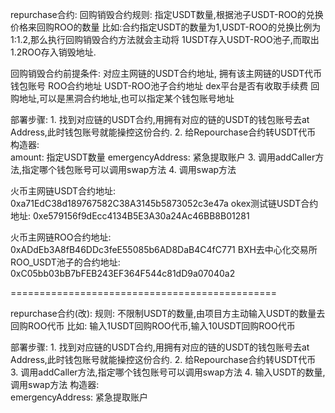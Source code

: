 repurchase合约:
回购销毁合约规则:
     指定USDT数量,根据池子USDT-ROO的兑换价格来回购ROO的数量
     比如:合约指定USDT的数量为1,USDT-ROO的兑换比例为1:1.2,那么执行回购销毁合约方法就会主动将
1USDT存入USDT-ROO池子,而取出1.2ROO存入销毁地址.

回购销毁合约前提条件:
  对应主网链的USDT合约地址,
  拥有该主网链的USDT代币钱包账号
  ROO合约地址
  USDT-ROO池子合约地址
  dex平台是否有收取手续费
  回购地址,可以是黑洞合约地址,也可以指定某个钱包账号地址



部署步骤: 1. 找到对应链的USDT合约,用拥有对应的链的USDT的钱包账号去at Address,此时钱包账号就能操控这份合约.
               2. 给Repourchase合约转USDT代币
构造器:  
            amount: 指定USDT数量
            emergencyAddress: 紧急提取账户
               3. 调用addCaller方法,指定哪个钱包账号可以调用swap方法
               4. 调用swap方法

火币主网链USDT合约地址: 0xa71EdC38d189767582C38A3145b5873052c3e47a
okex测试链USDT合约地址: 0xe579156f9dEcc4134B5E3A30a24Ac46BB8B01281

火币主网链ROO合约地址: 0xADdEb3A8fB46DDc3feE55085b6AD8DaB4C4fC771
BXH去中心化交易所ROO_USDT池子的合约地址: 0xC05bb03bB7bFEB243EF364F544c81dD9a07040a2
  
==============================================


repurchase合约(改):
   规则: 不限制USDT的数量,由项目方主动输入USDT的数量去回购ROO代币
   比如: 输入1USDT回购ROO代币,输入10USDT回购ROO代币

部署步骤: 1. 找到对应链的USDT合约,用拥有对应的链的USDT的钱包账号去at Address,此时钱包账号就能操控这份合约.
               2. 给Repourchase合约转USDT代币
               3. 调用addCaller方法,指定哪个钱包账号可以调用swap方法
               4. 输入USDT的数量,调用swap方法
构造器:  
            emergencyAddress: 紧急提取账户